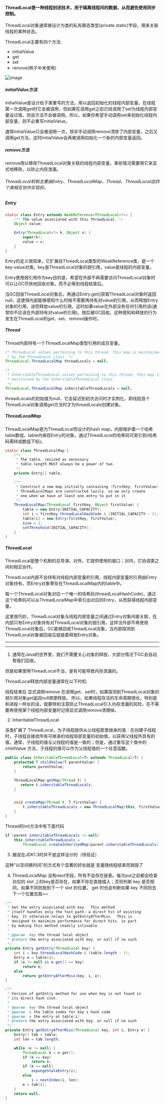 #### ThreadLocal是一种线程封闭技术，用于隔离线程间的数据，从而避免使用同步控制。

ThreadLocal对象通常被设计为类的私有静态类型(private static)字段，用来关联线程的某种状态。

ThreadLocal主要有四个方法:
- initialValue
- get
- set
- remove(例子中未使用)

![image](https://pic4.zhimg.com/v2-79050bc93ffeec4f61dfd052428228bf_b.jpg)

##### initialValue方法
initialValue是设计给子类重写的方法，用以返回初始化的线程内部变量。在线程第一次调用get时它会被调用，但如果在调用get之前已经调用了set为线程内部变量设过值，则该方法不会被调用。所以，如果你希望手动调用set来初始化线程内部变量，则不必重写initialValue。

通常initialValue只会被调用一次，除非手动调用remove清除了内部变量，之后又调用get方法，这时initialValue会再被调用初始化一个新的内部变量返回。

##### remove方法
remove用以移除ThreadLocal对象关联的线程内部变量，某些情况需要用它来显式地移除，以防止内存泄漏。


###### ThreadLocal机制主要由Entry、ThreadLocalMap、Thread、ThreadLocal这四个类相互协作实现的。

##### Entry
~~~java
static class Entry extends WeakReference<ThreadLocal<?>> {
    /** The value associated with this ThreadLocal. */
    Object value;

    Entry(ThreadLocal<?> k, Object v) {
        super(k);
        value = v;
    }
}
~~~
Entry的定义很简单，它扩展自ThreadLocal类型的WeakReference类，是一个key-value对类。key是ThreadLocal对象的弱引用，value是线程的内部变量。

Entry使用弱引用作为key目的是，希望在外部不再需要访问ThreadLocal对象时可以让GC尽快地回收对象，而不必等到线程结束后。

当GC回收ThreadLocal对象后，再通过Entry.get()获取ThreadLocal对象时返回null，这使得内部能够感知什么时候不需要再持有对value的引用，从而释放Entry对象的引用，进而释放value的引用，这时如果value在外部没有任何引用的话(通常你不应该在外部持有对value的引用)，随后被GC回收。这种感知和释放的行为发生在ThreadLocal的get、set、remove操作时。

##### Thread
Thread内部持有一个ThreadLocalMap类型引用的成员变量。
~~~java
/* ThreadLocal values pertaining to this thread. This map is maintained
 * by the ThreadLocal class. */
ThreadLocal.ThreadLocalMap threadLocals = null;

/*
 * InheritableThreadLocal values pertaining to this thread. This map is
 * maintained by the InheritableThreadLocal class.  
 */ 
ThreadLocal.ThreadLocalMap inheritableThreadLocals = null;
~~~
threadLocals的初始值为null，它会延迟到初次访问时才实例化，即线程首个ThreadLocal对象调用get方法时才为threadLocals创建对象。


##### ThreadLocalMap
ThreadLocalMap是为ThreadLocal而设计的hash map，内部维护着一个哈希table数组，table内保存Entry的对象，通过ThreadLocal的哈希码可索引到(哈希码需转成数组下标)。

~~~java
static class ThreadLocalMap {
    /**
     * The table, resized as necessary.
     * table.length MUST always be a power of two.
     */
    private Entry[] table;

    /**
     * Construct a new map initially containing (firstKey, firstValue).
     * ThreadLocalMaps are constructed lazily, so we only create
     * one when we have at least one entry to put in it.
     */
    ThreadLocalMap(ThreadLocal firstKey, Object firstValue) {
        table = new Entry[INITIAL_CAPACITY];
        int i = firstKey.threadLocalHashCode & (INITIAL_CAPACITY - 1);
        table[i] = new Entry(firstKey, firstValue);
        size = 1;
        setThreshold(INITIAL_CAPACITY);
    }
}
~~~


##### ThreadLocal
ThreadLocal是整个机制的总导演，对外，它提供使用的接口；对内，它协调类之间的相互协作。

ThreadLocal内部不会持有对线程内部变量的引用，线程内部变量的引用由Entry对象持有，而Entry对象寄存在ThreadLocalMap内的table中。

每一个ThreadLocal对象对应一个唯一的哈希码(threadLocalHashCode)，通过这个哈希码可以从ThreadLocalMap中索引出对应的Entry，从而获得线程内部变量。

这里很巧妙，ThreadLocal对象与线程内部变量之间通过Entry对象间接关联，在内部只有Entry对象持有对ThreadLocal对象的弱引用，这样当外部不再使用ThreadLocal对象后，GC能够回收ThreadLocal对象，当内部探测到ThreadLocal对象被回收后就接着释放Entry对象。

---
---

1. 通常在Java的世界里，我们不需要关心对象的释放，大部分情况下GC会自动帮我们回收。

但是如果使用ThreadLocal不当，是有可能导致内存泄漏的。

ThreadLocal释放内部变量通常在以下时机:

线程结束后
显式调用remove
在调用get、set时，如果探测到ThreadLocal对象的弱引用对象get返回null顺便释放。
所以，如果线程存活的生命周期很长，特别是和进程一样长的话，就要特别注意防止ThreadLocal引入内存泄漏的风险，在不需要再使用某个线程内部变量时记得显式调用remove清理掉。

2. InheritableThreadLocal

该类扩展了 ThreadLocal，为子线程提供从父线程那里继承的值：在创建子线程时，子线程会接收所有可继承的线程局部变量的初始值，以获得父线程所具有的值。通常，子线程的值与父线程的值是一致的；但是，通过重写这个类中的 childValue 方法，子线程的值可以作为父线程值的一个任意函数。
~~~java
public class InheritableThreadLocal<T> extends ThreadLocal<T> {
    protected T childValue(T parentValue) {
        return parentValue;
    }

    ThreadLocalMap getMap(Thread t) {
       return t.inheritableThreadLocals;
    }


    void createMap(Thread t, T firstValue) {
        t.inheritableThreadLocals = new ThreadLocalMap(this, firstValue);
    }
}
~~~
Thread的init方法中有下面代码
~~~java
if (parent.inheritableThreadLocals != null)
	this.inheritableThreadLocals =
		ThreadLocal.createInheritedMap(parent.inheritableThreadLocals);
~~~

3. 据说在JDK1.3时并不是这样设计的（待验证）

这种"以空间换时间"的方式有个显著的好处就是 变量随线程结束而销毁了

4. ThreadLocalMap 没有next字段，所有不会存在链表。每次put之前都会检查对应的 slot 上的key是否存在，如果不存在直接插入；否则判断 key 是否相同，如果不同则放到下一个 slot 的位置， get 时也会判断如果 key 不同则去下一个位置去取==
~~~java
/**
 * Get the entry associated with key.  This method
 * itself handles only the fast path: a direct hit of existing
 * key. It otherwise relays to getEntryAfterMiss.  This is
 * designed to maximize performance for direct hits, in part
 * by making this method readily inlinable.
 *
 * @param  key the thread local object
 * @return the entry associated with key, or null if no such
 */
private Entry getEntry(ThreadLocal key) {
    int i = key.threadLocalHashCode & (table.length - 1);
    Entry e = table[i];
    if (e != null && e.get() == key)
        return e;
    else
        return getEntryAfterMiss(key, i, e);
}

/**
 * Version of getEntry method for use when key is not found in
 * its direct hash slot.
 *
 * @param  key the thread local object
 * @param  i the table index for key's hash code
 * @param  e the entry at table[i]
 * @return the entry associated with key, or null if no such
 */
private Entry getEntryAfterMiss(ThreadLocal key, int i, Entry e) {
    Entry[] tab = table;
    int len = tab.length;

    while (e != null) {
        ThreadLocal k = e.get();
        if (k == key)
            return e;
        if (k == null)
            expungeStaleEntry(i);
        else
            i = nextIndex(i, len);
        e = tab[i];
    }
    return null;
}
~~~
